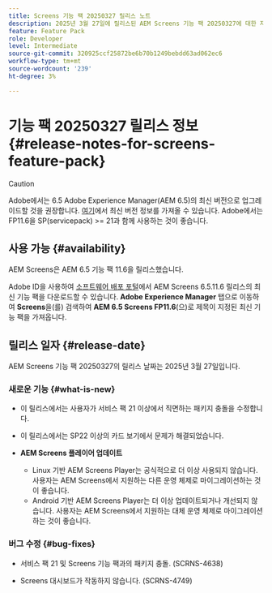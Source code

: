 ```yaml
---
title: Screens 기능 팩 20250327 릴리스 노트
description: 2025년 3월 27일에 릴리스된 AEM Screens 기능 팩 20250327에 대한 자세한 내용을 알아보십시오.
feature: Feature Pack
role: Developer
level: Intermediate
source-git-commit: 320925ccf25872be6b70b1249bebdd63ad062ec6
workflow-type: tm+mt
source-wordcount: '239'
ht-degree: 3%

---
```


# 기능 팩 20250327 릴리스 정보 {#release-notes-for-screens-feature-pack}

>[!CAUTION]
>Adobe에서는 6.5 Adobe Experience Manager(AEM 6.5)의 최신 버전으로 업그레이드할 것을 권장합니다. [여기](https://experienceleague.adobe.com/ko/docs/experience-manager-65/content/release-notes/release-notes)에서 최신 버전 정보를 가져올 수 있습니다.
>Adobe에서는 FP11.6을 SP(servicepack) >= 21과 함께 사용하는 것이 좋습니다.

## 사용 가능 {#availability}

AEM Screens은 AEM 6.5 기능 팩 11.6을 릴리스했습니다.

Adobe ID을 사용하여 [소프트웨어 배포 포털](https://experience.adobe.com/#/downloads/content/software-distribution/en/aem.html)에서 AEM Screens 6.5.11.6 릴리스의 최신 기능 팩을 다운로드할 수 있습니다. **Adobe Experience Manager** 탭으로 이동하여 **Screens**&#x200B;을(를) 검색하여 **AEM 6.5 Screens FP11.6**(으)로 제목이 지정된 최신 기능 팩을 가져옵니다.

## 릴리스 일자 {#release-date}

AEM Screens 기능 팩 20250327의 릴리스 날짜는 2025년 3월 27일입니다.

### 새로운 기능 {#what-is-new}

* 이 릴리스에서는 사용자가 서비스 팩 21 이상에서 직면하는 패키지 충돌을 수정합니다.

* 이 릴리스에서는 SP22 이상의 카드 보기에서 문제가 해결되었습니다.

* **AEM Screens 플레이어 업데이트**
   * Linux 기반 AEM Screens Player는 공식적으로 더 이상 사용되지 않습니다. 사용자는 AEM Screens에서 지원하는 다른 운영 체제로 마이그레이션하는 것이 좋습니다.
   * Android 기반 AEM Screens Player는 더 이상 업데이트되거나 개선되지 않습니다. 사용자는 AEM Screens에서 지원하는 대체 운영 체제로 마이그레이션하는 것이 좋습니다.

### 버그 수정 {#bug-fixes}

* 서비스 팩 21 및 Screens 기능 팩과의 패키지 충돌. (SCRNS-4638)

* Screens 대시보드가 작동하지 않습니다. (SCRNS-4749)
